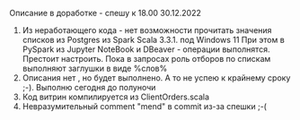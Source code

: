 Описание в доработке - спешу к 18.00 30.12.2022
1. Из неработающего кода - нет возможности прочитать значения списков из Postgres из Spark Scala 3.3.1. под Windows 11 
   При этом в PySpark из Jupyter NoteBook и DBeaver - операции выполнятся. Престоит наcтроить. Пока в запросах роль отборов
   по спискам выполняют заглушки в виде %слов%
2. Описания нет , но будет выполнено. А то не успею к крайнему сроку ;-). Выполню сегодня до полуночи
3. Код витрин компилируется из ClientOrders.scala
4. Невразумительный comment "mend" в commit из-за спешки ;-(   